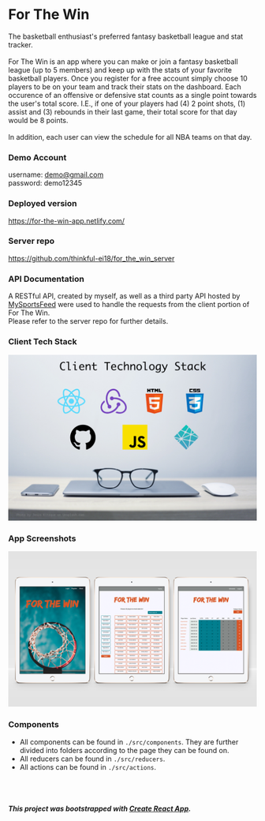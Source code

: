# For The Win
The basketball enthusiast's preferred fantasy basketball league and stat tracker. 
<br>
<br>
For The Win is an app where you can make or join a fantasy basketball league (up to 5 members) and keep up with the stats of your favorite basketball players. Once you register for a free account simply choose 10 players to be on your team and track their stats on the dashboard. Each occurence of an offensive or defensive stat counts as a single point towards the user's total score. I.E., if one of your players had (4) 2 point shots, (1) assist and (3) rebounds in their last game, their total score for that day would be 8 points. 
<br>
<br>
In addition, each user can view the schedule for all NBA teams on that day.

### Demo Account
username: demo@gmail.com <br>
password: demo12345

### Deployed version
  https://for-the-win-app.netlify.com/

### Server repo
  https://github.com/thinkful-ei18/for_the_win_server
  
### API Documentation
A RESTful API, created by myself, as well as a third party API hosted by <a href='https://www.mysportsfeeds.com/data-feeds/api-docs#'>MySportsFeed</a> were used to handle the requests from the client portion of For The Win. <br> 
Please refer to the server repo for further details.
 <br>

### Client Tech Stack
  ![Client Tech Stack](src/images/client_tech_stack.jpg?raw=true "Client Tech Stack")

### App Screenshots
  ![For The Win](src/images/FTW_Screenshots.png?raw=true "For The Win")

### Components
  - All components can be found in `./src/components`. They are further divided into folders according to the page they can be found on.
  - All reducers can be found in `./src/reducers`.
  - All actions can be found in `./src/actions`.

<br>
<br>

##### This project was bootstrapped with [Create React App](https://github.com/facebookincubator/create-react-app).
